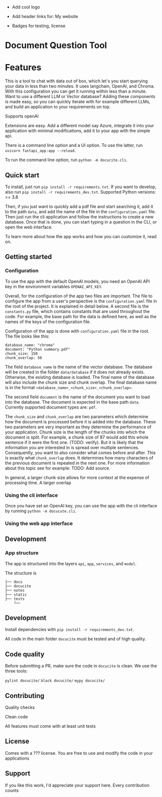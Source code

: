 + Add cool logo

+ Add header links for:
My website
+ Badges for testing, license

# Document Question Tool

# Features

This is a tool to chat with data out of box, which let's you start querying your data in less than two minutes. It uses langchain, OpenAI, and Chroma. With this configuration you can get it running within less than a minute. Want to use a different LLM or Vector database? Adding these components is made easy, so you can quickly iterate with for example different LLMs, and build an application to your requirements on top.

Supports openAI

Extensions are easy. Add a different model say Azure, integrate it into your application with minimal modifications, add it to your app with the simple api.

There is a command line option and a UI option. To use the latter, run `uvicorn fastapi_app:app --reload`.

To run the command line option, run `python -m docucite.cli`.

## Quick start

To install, just run `pip install -r requirements.txt`. If you want to develop, also run `pip install -r requirements_dev.txt`. Supported Python versions: >= 3.8

Then, if you just want to quickly add a pdf file and start searching it, add it to the path `data`, and add the name of the file in the `configuration.yaml` file. Then just run the cli application and follow the instructions to create a new database. Once that is done, you can start typing in a question in the CLI, or open the web interface.

To learn more about how the app works and how you can customize it, read on.

## Getting started

### Configuration

To use the app with the default OpenAI models, you need an OpenAI API key in the environment variables `OPENAI_API_KEY`.

Overall, for the configuration of the app two files are important. The file to configure the app from a user's perspective is the `configuration.yaml` file in the root of the project. It is explained in detail below. A second file is the `constants.py` file, which contains constants that are used throughout the code. For example, the base path for the data is defined here, as well as the names of the keys of the configuration file.

Configuration of the app is done with `configuration.yaml` file in the root. The file looks like this:

```
database_name: "chroma"
document: "Python summary.pdf"
chunk_size: 150
chunk_overlap: 50
```

The field `database_name` is the name of the vector database. The database will be created in the folder `data/database` if it does not already exists. Otherwise, the existing database is loaded. The final name of the database will also include the chunk size and chunk overlap. The final database name is in the format `<database_name>_<chunk_size>_<chunk_overlap>`.

The second field `document` is the name of the document you want to load into the database. The document is expected in the base path `data`. Currently supported document types are: `pdf`.

The `chunk_size` and `chunk_overlap` are two parameters which determine how the document is processed before it is added into the database. These two parameters are very important as they determine the performance of your application. Chunk size is the length of the chunks into which the document is split. For example, a chunk size of 87 would add this whole sentence if it were the first one. (TODO: verify). But it is likely that the information you are interested in is spread over multiple sentences. Consequently, you want to also consider what comes before and after. This is exactly what `chunk_overlap` does. It determines how many characters of the previous document is repeated in the next one. For more information about this topic see for example: TODO: Add source.

In general, a larger chunk size allows for more context at the expense of processing time. A larger overlap

### Using the cli interface

Once you have set an OpenAI key, you can use the app with the cli interface by running `python -m docucute.cli`.

### Using the web app interface

## Development

### App structure

The app is structured into the layers `api`, `app`, `services`, and `model`.

The structure is

```
├── docs
├── docucite
├── notes
├── static
├── tests
    └──

```

## Development

Install dependencies with `pip install -r requirements_dev.txt`.

All code in the main folder `docucite` must be tested and of high quality.

## Code quality

Before submitting a PR, make sure the code in `docucite` is clean. We use the three tools:

`pylint docucite/`
`black docucite/`
`mypy docucite/`

## Contributing

Quality checks

Clean code

All features must come with at least unit tests

## License

Comes with a ??? license. You are free to use and modify the code in your applications

## Support

If you like this work, I'd appreciate your support here. Every contribution counts
